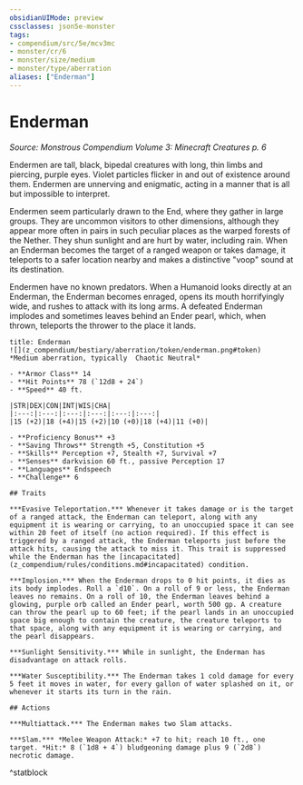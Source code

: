 ```yaml
---
obsidianUIMode: preview
cssclasses: json5e-monster
tags:
- compendium/src/5e/mcv3mc
- monster/cr/6
- monster/size/medium
- monster/type/aberration
aliases: ["Enderman"]
---
```

# Enderman
*Source: Monstrous Compendium Volume 3: Minecraft Creatures p. 6*  

Endermen are tall, black, bipedal creatures with long, thin limbs and piercing, purple eyes. Violet particles flicker in and out of existence around them. Endermen are unnerving and enigmatic, acting in a manner that is all but impossible to interpret.

Endermen seem particularly drawn to the End, where they gather in large groups. They are uncommon visitors to other dimensions, although they appear more often in pairs in such peculiar places as the warped forests of the Nether. They shun sunlight and are hurt by water, including rain. When an Enderman becomes the target of a ranged weapon or takes damage, it teleports to a safer location nearby and makes a distinctive "voop" sound at its destination.

Endermen have no known predators. When a Humanoid looks directly at an Enderman, the Enderman becomes enraged, opens its mouth horrifyingly wide, and rushes to attack with its long arms. A defeated Enderman implodes and sometimes leaves behind an Ender pearl, which, when thrown, teleports the thrower to the place it lands.

```ad-statblock
title: Enderman
![](z_compendium/bestiary/aberration/token/enderman.png#token)
*Medium aberration, typically  Chaotic Neutral*

- **Armor Class** 14 
- **Hit Points** 78 (`12d8 + 24`)
- **Speed** 40 ft.

|STR|DEX|CON|INT|WIS|CHA|
|:---:|:---:|:---:|:---:|:---:|:---:|
|15 (+2)|18 (+4)|15 (+2)|10 (+0)|18 (+4)|11 (+0)|

- **Proficiency Bonus** +3
- **Saving Throws** Strength +5, Constitution +5
- **Skills** Perception +7, Stealth +7, Survival +7
- **Senses** darkvision 60 ft., passive Perception 17
- **Languages** Endspeech
- **Challenge** 6

## Traits

***Evasive Teleportation.*** Whenever it takes damage or is the target of a ranged attack, the Enderman can teleport, along with any equipment it is wearing or carrying, to an unoccupied space it can see within 20 feet of itself (no action required). If this effect is triggered by a ranged attack, the Enderman teleports just before the attack hits, causing the attack to miss it. This trait is suppressed while the Enderman has the [incapacitated](z_compendium/rules/conditions.md#incapacitated) condition.

***Implosion.*** When the Enderman drops to 0 hit points, it dies as its body implodes. Roll a `d10`. On a roll of 9 or less, the Enderman leaves no remains. On a roll of 10, the Enderman leaves behind a glowing, purple orb called an Ender pearl, worth 500 gp. A creature can throw the pearl up to 60 feet; if the pearl lands in an unoccupied space big enough to contain the creature, the creature teleports to that space, along with any equipment it is wearing or carrying, and the pearl disappears.

***Sunlight Sensitivity.*** While in sunlight, the Enderman has disadvantage on attack rolls.

***Water Susceptibility.*** The Enderman takes 1 cold damage for every 5 feet it moves in water, for every gallon of water splashed on it, or whenever it starts its turn in the rain.

## Actions

***Multiattack.*** The Enderman makes two Slam attacks.

***Slam.*** *Melee Weapon Attack:* +7 to hit; reach 10 ft., one target. *Hit:* 8 (`1d8 + 4`) bludgeoning damage plus 9 (`2d8`) necrotic damage.
```
^statblock